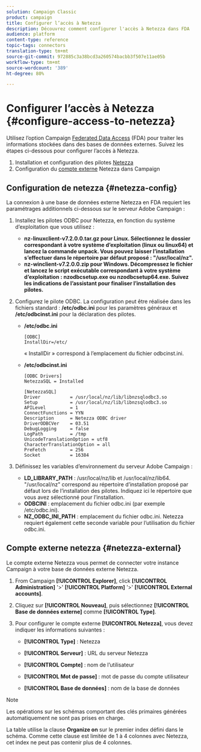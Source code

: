 ```yaml
---
solution: Campaign Classic
product: campaign
title: Configurer l’accès à Netezza
description: Découvrez comment configurer l'accès à Netezza dans FDA
audience: platform
content-type: reference
topic-tags: connectors
translation-type: tm+mt
source-git-commit: 972885c3a38bcd3a260574bacbb3f507e11ae05b
workflow-type: tm+mt
source-wordcount: '389'
ht-degree: 80%

---
```



# Configurer l’accès à Netezza {#configure-access-to-netezza}

Utilisez l’option Campaign [Federated Data Access](../../installation/using/about-fda.md) (FDA) pour traiter les informations stockées dans des bases de données externes. Suivez les étapes ci-dessous pour configurer l’accès à Netezza.

1. Installation et configuration des pilotes [Netezza](#netezza-config)
1. Configuration du [compte externe](#netezza-external) Netezza dans Campaign

## Configuration de netezza {#netezza-config}

La connexion à une base de données externe Netezza en FDA requiert les paramétrages additionnels ci-dessous sur le serveur Adobe Campaign :

1. Installez les pilotes ODBC pour Netezza, en fonction du système d’exploitation que vous utilisez :

   * **nz-linuxclient-v7.2.0.0.tar.gz pour Linux. Sélectionnez le dossier correspondant à votre système d’exploitation (linux ou linux64) et lancez la commande unpack. Vous pouvez laisser l’installation s’effectuer dans le répertoire par défaut proposé : &quot;/usr/local/nz&quot;.**
   * **nz-winclient-v7.2.0.0.zip pour Windows. Décompressez le fichier et lancez le script exécutable correspondant à votre système d’exploitation : nzodbcsetup.exe ou nzodbcsetup64.exe. Suivez les indications de l’assistant pour finaliser l’installation des pilotes.**

1. Configurez le pilote ODBC. La configuration peut être réalisée dans les fichiers standard : **/etc/odbc.ini** pour les paramètres généraux et **/etc/odbcinst.ini** pour la déclaration des pilotes.

   * **/etc/odbc.ini**

      ```
      [ODBC]
      InstallDir=/etc/
      ```

      « InstallDir » correspond à l’emplacement du fichier odbcinst.ini.

   * **/etc/odbcinst.ini**

      ```
      [ODBC Drivers]
      NetezzaSQL = Installed
      
      [NetezzaSQL]
      Driver           = /usr/local/nz/lib/libnzsqlodbc3.so
      Setup            = /usr/local/nz/lib/libnzsqlodbc3.so
      APILevel         = 1
      ConnectFunctions = YYN
      Description      = Netezza ODBC driver
      DriverODBCVer    = 03.51
      DebugLogging     = false
      LogPath          = /tmp
      UnicodeTranslationOption = utf8
      CharacterTranslationOption = all
      PreFetch         = 256
      Socket           = 16384
      ```

1. Définissez les variables d’environnement du serveur Adobe Campaign :

   * **LD_LIBRARY_PATH** : /usr/local/nz/lib et /usr/local/nz/lib64. &quot;/usr/local/nz&quot; correspond au répertoire d’installation proposé par défaut lors de l’installation des pilotes. Indiquez ici le répertoire que vous avez sélectionné pour l’installation.
   * **ODBCINI** : emplacement du fichier odbc.ini (par exemple /etc/odbc.ini).
   * **NZ_ODBC_INI_PATH** : emplacement du fichier odbc.ini. Netezza requiert également cette seconde variable pour l’utilisation du fichier odbc.ini.

## Compte externe netezza {#netezza-external}

Le compte externe Netezza vous permet de connecter votre instance Campaign à votre base de données externe Netezza.

1. From Campaign **[!UICONTROL Explorer]**, click **[!UICONTROL Administration]** &#39;>&#39; **[!UICONTROL Platform]** &#39;>&#39; **[!UICONTROL External accounts]**.

1. Cliquez sur **[!UICONTROL Nouveau]**, puis sélectionnez **[!UICONTROL Base de données externe]** comme **[!UICONTROL Type]**.

1. Pour configurer le compte externe **[!UICONTROL Netezza]**, vous devez indiquer les informations suivantes :

   * **[!UICONTROL Type]** : Netezza

   * **[!UICONTROL Serveur]** : URL du serveur Netezza

   * **[!UICONTROL Compte]** : nom de l’utilisateur

   * **[!UICONTROL Mot de passe]** : mot de passe du compte utilisateur

   * **[!UICONTROL Base de données]** : nom de la base de données

>[!NOTE]
>
>Les opérations sur les schémas comportant des clés primaires générées automatiquement ne sont pas prises en charge.
>
>La table utilise la clause **Organize on** sur le premier index défini dans le schéma. Comme cette clause est limitée de 1 à 4 colonnes avec Netezza, cet index ne peut pas contenir plus de 4 colonnes.
